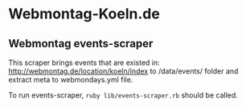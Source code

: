 # Webmontag-Koeln.de

## Webmontag events-scraper

  This scraper brings events that are existed in: http://webmontag.de/location/koeln/index to /data/events/ folder and extract meta to webmondays.yml file.

  To run events-scraper, `ruby lib/events-scraper.rb` should be called.
